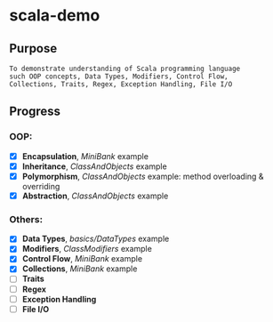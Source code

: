 # scala-demo

## Purpose
```
To demonstrate understanding of Scala programming language
such OOP concepts, Data Types, Modifiers, Control Flow,
Collections, Traits, Regex, Exception Handling, File I/O
```

## Progress
### OOP:
- [x] **Encapsulation**, *MiniBank* example
- [x] **Inheritance**, *ClassAndObjects* example
- [x] **Polymorphism**, *ClassAndObjects* example: method overloading & overriding
- [x] **Abstraction**, *ClassAndObjects* example

### Others:
- [x] **Data Types**, *basics/DataTypes* example
- [x] **Modifiers**, *ClassModifiers* example
- [x] **Control Flow**, *MiniBank* example
- [x] **Collections**, *MiniBank* example
- [ ] **Traits**
- [ ] **Regex**
- [ ] **Exception Handling**
- [ ] **File I/O**